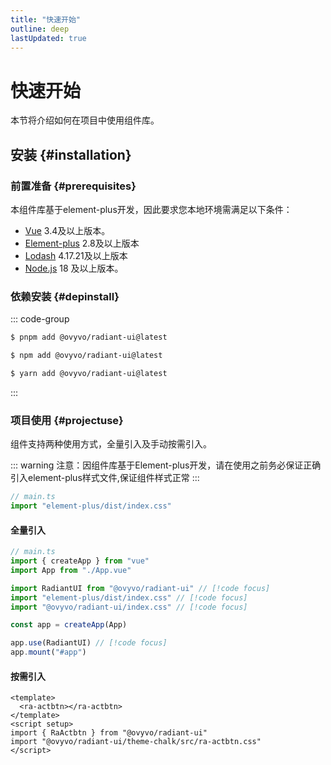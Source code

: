 ```yaml
---
title: "快速开始"
outline: deep
lastUpdated: true
---
```


# 快速开始

本节将介绍如何在项目中使用组件库。

## 安装 {#installation}

### 前置准备 {#prerequisites}

本组件库基于element-plus开发，因此要求您本地环境需满足以下条件：

- [Vue](https://en.wikipedia.org/wiki/Markdown) 3.4及以上版本。
- [Element-plus](https://element-plus.org/zh-CN/) 2.8及以上版本
- [Lodash](https://www.lodashjs.com/) 4.17.21及以上版本
- [Node.js](https://nodejs.org/) 18 及以上版本。

### 依赖安装 {#depinstall}

::: code-group

```sh [pnpm]
$ pnpm add @ovyvo/radiant-ui@latest
```

```sh [npm]
$ npm add @ovyvo/radiant-ui@latest
```

```sh [yarn]
$ yarn add @ovyvo/radiant-ui@latest
```

:::

### 项目使用 {#projectuse}

组件支持两种使用方式，全量引入及手动按需引入。

::: warning
注意：因组件库基于Element-plus开发，请在使用之前务必保证正确引入element-plus样式文件,保证组件样式正常
:::

```javascript
// main.ts
import "element-plus/dist/index.css"
```

#### 全量引入

```javascript
// main.ts
import { createApp } from "vue"
import App from "./App.vue"

import RadiantUI from "@ovyvo/radiant-ui" // [!code focus]
import "element-plus/dist/index.css" // [!code focus]
import "@ovyvo/radiant-ui/index.css" // [!code focus]

const app = createApp(App)

app.use(RadiantUI) // [!code focus]
app.mount("#app")
```

#### 按需引入

```vue
<template>
  <ra-actbtn></ra-actbtn>
</template>
<script setup>
import { RaActbtn } from "@ovyvo/radiant-ui"
import "@ovyvo/radiant-ui/theme-chalk/src/ra-actbtn.css"
</script>
```
